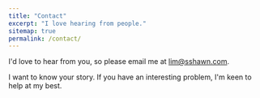 ```yaml
---
title: "Contact"
excerpt: "I love hearing from people."
sitemap: true
permalink: /contact/
---
```


I'd love to hear from you, so please email me at lim@sshawn.com.

I want to know your story. If you have an interesting problem, I'm keen to help at my best.
